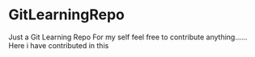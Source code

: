 # GitLearningRepo
Just a Git Learning Repo For my self feel free to contribute anything......
Here i have contributed in this 